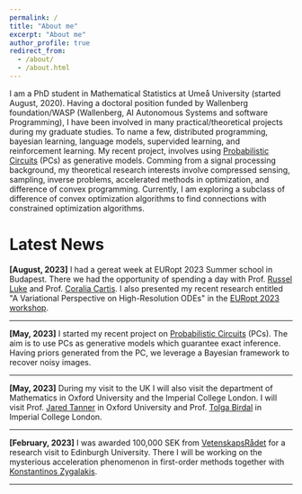 ```yaml
---
permalink: /
title: "About me"
excerpt: "About me"
author_profile: true
redirect_from: 
  - /about/
  - /about.html
---
```


I am a PhD student in Mathematical Statistics at Umeå University (started August, 2020). Having a doctoral position funded by Wallenberg foundation/WASP (Wallenberg, AI Autonomous Systems and software Programming), I have been involved in many practical/theoretical projects during my graduate studies. To name a few, distributed programming, bayesian learning, language models, supervided learning, and reinforcement learning. My recent project, involves using [Probabilistic Circuits](https://proceedings.mlr.press/v115/peharz20a/peharz20a.pdf) (PCs) as generative models. Comming from a signal processing background, my theoretical research interests involve compressed sensing, sampling, inverse problems, accelerated methods in optimization, and difference of convex programming. Currently, I am exploring a subclass of difference of convex optimization algorithms to find connections with constrained optimization algorithms.

Latest News
======
**[August, 2023]** I had a gereat week at EURopt 2023 Summer school in Budapest. There we had the opportunity of spending a day with Prof. [Russel Luke](https://scholar.google.com/citations?user=Gb9nMYwAAAAJ&hl=en) and Prof. [Coralia Cartis](https://scholar.google.com/citations?user=L5nraqYAAAAJ&hl=en). I also presented my recent research entitled "A Variational Perspective on High-Resolution ODEs" in the [EURopt 2023 workshop](http://www.europt.hu/).

------

**[May, 2023]**  I started my recent project on [Probabilistic Circuits](https://proceedings.mlr.press/v115/peharz20a/peharz20a.pdf) (PCs). The aim is to use PCs as generative models which guarantee exact inference. Having priors generated from the PC, we leverage a Bayesian framework to recover noisy images.

------

**[May, 2023]** During my visit to the UK I will also visit the department of Mathematics in Oxford University and the Imperial College London. I will visit Prof. [Jared Tanner](https://www.maths.ox.ac.uk/people/jared.tanner) in Oxford University and Prof. [Tolga Birdal](https://scholar.google.com/citations?user=_Bxd5ggAAAAJ&hl=en) in Imperial College London.

------

**[February, 2023]** I was awarded 100,000 SEK from [VetenskapsRådet](https://www.vr.se/) for a research visit to Edinburgh University. There I will be working on the mysterious acceleration phenomenon in first-order methods together with [Konstantinos Zygalakis](https://scholar.google.com/citations?user=XqwQVdEAAAAJ&hl=en).

------


